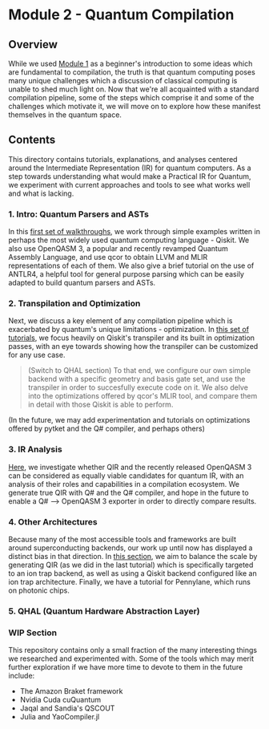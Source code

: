 # Module 2 - Quantum Compilation

## Overview
While we used [Module 1](../Module%201/) as a beginner's introduction to some ideas which are fundamental to compilation, the truth is that quantum computing poses many unique challenges which a discussion of classical computing is unable to shed much light on. Now that we're all acquainted with a standard compilation pipeline, some of the steps which comprise it and some of the challenges which motivate it, we will move on to explore how these manifest themselves in the quantum space. 


## Contents

This directory contains tutorials, explanations, and analyses centered around the Intermediate Representation (IR) for quantum computers. As a step towards understanding what would make a Practical IR for Quantum, we experiment with current approaches and tools to see what works well and what is lacking.

### 1. Intro: Quantum Parsers and ASTs

In this [first set of walkthroughs](1_Intro_Quantum_Parsers_and_ASTs), we work through simple examples written in perhaps the most widely used quantum computing language - Qiskit. We also use OpenQASM 3, a popular and recently revamped Quantum Assembly Language, and use qcor to obtain LLVM and MLIR representations of each of them. We also give a brief tutorial on the use of ANTLR4, a helpful tool for general purpose parsing which can be easily adapted to build quantum parsers and ASTs.

### 2. Transpilation and Optimization

Next, we discuss a key element of any compilation pipeline which is exacerbated by quantum's unique limitations - optimization. In [this set of tutorials](2_Transpilation_and_Optimization), we focus heavily on Qiskit's transpiler and its built in optimization passes, with an eye towards showing how the transpiler can be customized for any use case. 

> (Switch to QHAL section) To that end, we configure our own simple backend with a specific geometry and basis gate set, and use the transpiler in order to succesfully execute code on it. We also delve into the optimizations offered by qcor's MLIR tool, and compare them in detail with those Qiskit is able to perform. 

(In the future, we may add experimentation and tutorials on optimizations offered by pytket and the Q# compiler, and perhaps others)

### 3. IR Analysis

[Here](3_IR_Analysis), we investigate whether QIR and the recently released OpenQASM 3 can be considered as equally viable candidates for quantum IR, with an analysis of their roles and capabilities in a compilation ecosystem. We generate true QIR with Q# and the Q# compiler, and hope in the future to enable a Q# --> OpenQASM 3 exporter in order to directly compare results.

### 4. Other Architectures

Because many of the most accessible tools and frameworks are built around superconducting backends, our work up until now has displayed a distinct bias in that direction. In [this section](4_Other_Architectures), we aim to balance the scale by generating QIR (as we did in the last tutorial) which is specifically targeted to an ion trap backend, as well as using a Qiskit backend configured like an ion trap architecture. Finally, we have a tutorial for Pennylane, which runs on photonic chips.

### 5. QHAL (Quantum Hardware Abstraction Layer)

### WIP Section

This repository contains only a small fraction of the many interesting things we researched and experimented with. Some of the tools which may merit further exploration if we have more time to devote to them in the future include:

+ The Amazon Braket framework
+ Nvidia Cuda cuQuantum
+ Jaqal and Sandia's QSCOUT
+ Julia and YaoCompiler.jl
